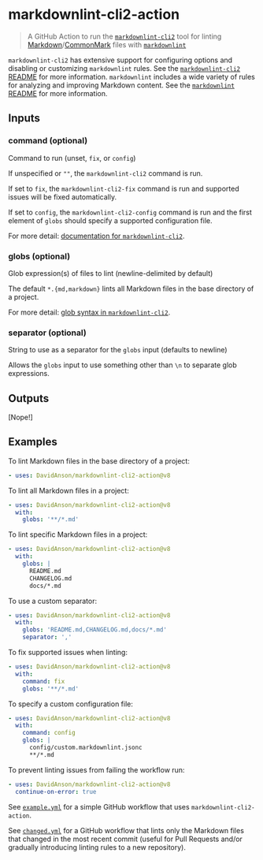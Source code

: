 # markdownlint-cli2-action

> A GitHub Action to run the [`markdownlint-cli2`][markdownlint-cli2] tool
for linting [Markdown][markdown]/[CommonMark][commonmark] files with
[`markdownlint`][markdownlint]

`markdownlint-cli2` has extensive support for configuring options and
disabling or customizing `markdownlint` rules. See the
[`markdownlint-cli2` README][markdownlint-cli2] for more information.
`markdownlint` includes a wide variety of rules for analyzing and improving
Markdown content. See the [`markdownlint` README][markdownlint] for more
information.

## Inputs

### command (optional)

Command to run (unset, `fix`, or `config`)

If unspecified or `""`, the `markdownlint-cli2` command is run.

If set to `fix`, the `markdownlint-cli2-fix` command is run and supported
issues will be fixed automatically.

If set to `config`, the `markdownlint-cli2-config` command is run and the
first element of `globs` should specify a supported configuration file.

For more detail: [documentation for `markdownlint-cli2`][command-line].

### globs (optional)

Glob expression(s) of files to lint (newline-delimited by default)

The default `*.{md,markdown}` lints all Markdown files in the base directory
of a project.

For more detail: [glob syntax in `markdownlint-cli2`][glob-syntax].

### separator (optional)

String to use as a separator for the `globs` input (defaults to newline)

Allows the `globs` input to use something other than `\n` to separate glob
expressions.

## Outputs

[Nope!]

## Examples

To lint Markdown files in the base directory of a project:

```yaml
- uses: DavidAnson/markdownlint-cli2-action@v8
```

To lint all Markdown files in a project:

```yaml
- uses: DavidAnson/markdownlint-cli2-action@v8
  with:
    globs: '**/*.md'
```

To lint specific Markdown files in a project:

```yaml
- uses: DavidAnson/markdownlint-cli2-action@v8
  with:
    globs: |
      README.md
      CHANGELOG.md
      docs/*.md
```

To use a custom separator:

```yaml
- uses: DavidAnson/markdownlint-cli2-action@v8
  with:
    globs: 'README.md,CHANGELOG.md,docs/*.md'
    separator: ','
```

To fix supported issues when linting:

```yaml
- uses: DavidAnson/markdownlint-cli2-action@v8
  with:
    command: fix
    globs: '**/*.md'
```

To specify a custom configuration file:

```yaml
- uses: DavidAnson/markdownlint-cli2-action@v8
  with:
    command: config
    globs: |
      config/custom.markdownlint.jsonc
      **/*.md
```

To prevent linting issues from failing the workflow run:

```yaml
- uses: DavidAnson/markdownlint-cli2-action@v8
  continue-on-error: true
```

See [`example.yml`][example-yml] for a simple GitHub workflow that uses
`markdownlint-cli2-action`.

See [`changed.yml`][changed-yml] for a GitHub workflow that lints only the
Markdown files that changed in the most recent commit (useful for Pull
Requests and/or gradually introducing linting rules to a new repository).

[changed-yml]: .github/workflows/changed.yml
[command-line]: https://github.com/DavidAnson/markdownlint-cli2#command-line
[commonmark]: https://commonmark.org/
[example-yml]: .github/workflows/example.yml
[glob-syntax]: https://github.com/DavidAnson/markdownlint-cli2#use
[markdown]: https://wikipedia.org/wiki/Markdown
[markdownlint]: https://github.com/DavidAnson/markdownlint
[markdownlint-cli2]: https://github.com/DavidAnson/markdownlint-cli2

